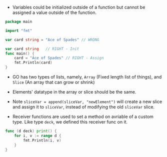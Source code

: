 * Variables could be initialized outside of a function but cannot be assigned a value outside of the function.
``` go
package main

import "fmt"

var card string = "Ace of Spades" // WRONG

var card string   // RIGHT - Init
func main() {
	card = "Ace of Spades" // RIGHT - Assign
	fmt.Println(card)
}

```

* GO has two types of lists, namely, `Array` (Fixed length list of things), and `Slice` (An array that can grow or shrink)
* Elements' datatype in the array or slice should be the same.
* Note `sliceVar = append(sliceVar, "newElement")` will create a new slice and assign it to `sliceVar`, instead of modifying the old `sliceVar` slice.

* Receiver functions are used to set a method on avriable of a custom type. Like type `deck`, we defined this receiver func on it.
```go
func (d deck) print() {
	for i, v := range d {
		fmt.Println(i, v)
	}
}
```